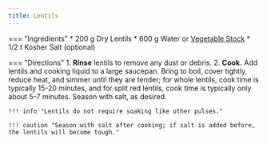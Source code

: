 ```yaml
---
title: Lentils
---
```

=== "Ingredients"
    * 200 g Dry Lentils
    * 600 g Water or [Vegetable Stock](../../soups/stocks/vegetable-stock.md)
    * 1/2 t Kosher Salt (optional)

=== "Directions"
    1. **Rinse** lentils to remove any dust or debris.
    2. **Cook.** Add lentils and cooking liquid to a large saucepan. Bring to boil, cover tightly, reduce heat, and simmer until they are tender; for whole lentils, cook time is typically 15-20 minutes, and for split red lentils, cook time is typically only about 5-7 minutes. Season with salt, as desired.

    !!! info "Lentils do not require soaking like other pulses."

    !!! caution "Season with salt after cooking; if salt is added before, the lentils will become tough."

[^1]:
    Smith, Michael. ["How to Cook Lentils."](https://www.lentils.org/recipes-cooking/how-to-cook-lentils/) _Lentils.org._
